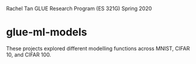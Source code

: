 Rachel Tan 
GLUE Research Program (ES 321G)
Spring 2020

# glue-ml-models
These projects explored different modelling functions across MNIST, CIFAR 10, and CIFAR 100.

